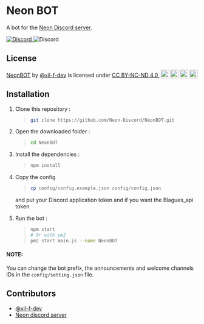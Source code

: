 # Neon BOT

A bot for the [Neon Discord server](https://discord.gg/qU7RkH8XNF).

[![Discord](https://img.shields.io/badge/DISCORD-%237289DA.svg?style=for-the-badge&logo=discord&logoColor=white)
](https://discord.gg/2dvRqgKd) ![Discord](https://img.shields.io/discord/876210790250741830?label=DISCORD&style=for-the-badge)

## License
  <p xmlns:cc="http://creativecommons.org/ns#" xmlns:dct="http://purl.org/dc/terms/"><a property="dct:title" rel="cc:attributionURL" href="https://github.com/Neon-Discord/NeonBOT">NeonBOT</a> by <a rel="cc:attributionURL dct:creator" property="cc:attributionName" href="https://github.com/xil-f-dev">@xil-f-dev</a> is licensed under <a href="http://creativecommons.org/licenses/by-nc-nd/4.0/?ref=chooser-v1" target="_blank" rel="license noopener noreferrer" style="display:inline-block;">CC BY-NC-ND 4.0 <img style="height:22px!important;margin-left:3px;vertical-align:text-bottom;" src="https://mirrors.creativecommons.org/presskit/icons/cc.svg?ref=chooser-v1"><img style="height:22px!important;margin-left:3px;vertical-align:text-bottom;" src="https://mirrors.creativecommons.org/presskit/icons/by.svg?ref=chooser-v1"><img style="height:22px!important;margin-left:3px;vertical-align:text-bottom;" src="https://mirrors.creativecommons.org/presskit/icons/nc.svg?ref=chooser-v1"><img style="height:22px!important;margin-left:3px;vertical-align:text-bottom;" src="https://mirrors.creativecommons.org/presskit/icons/nd.svg?ref=chooser-v1"></a></p> 

## Installation

1. Clone this repository :

    > ```bash
    > git clone https://github.com/Neon-Discord/NeonBOT.git
    > ```

2. Open the downloaded folder :

    > ```bash
    > cd NeonBOT
    > ```

3. Install the dependencies :

    > ```bash
    > npm install
    > ```

4. Copy the config

    > ```bash
    > cp config/config.example.json config/config.json
    > ```

    and put your Discord application token and if you want the Blagues_api token

5. Run the bot :
    > ```bash
    > npm start
    > # Or with pm2
    > pm2 start main.js --name NeonBOT
    > ```

#### NOTE:

You can change the bot prefix, the announcements and welcome channels IDs in the `config/setting.json` file.

## Contributors

-   [@xil-f-dev](https://github.com/xil-f-dev)
-   [Neon discord server](https://discord.gg/qU7RkH8XNF)
